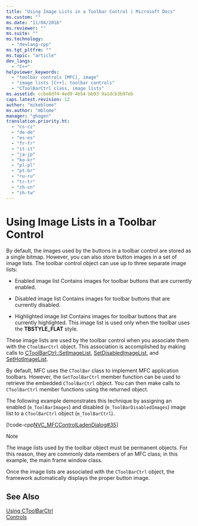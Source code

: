 ```yaml
---
title: "Using Image Lists in a Toolbar Control | Microsoft Docs"
ms.custom: ""
ms.date: "11/04/2016"
ms.reviewer: ""
ms.suite: ""
ms.technology: 
  - "devlang-cpp"
ms.tgt_pltfrm: ""
ms.topic: "article"
dev_langs: 
  - "C++"
helpviewer_keywords: 
  - "toolbar controls [MFC], image"
  - "image lists [C++], toolbar controls"
  - "CToolBarCtrl class, image lists"
ms.assetid: ccbe8df4-4ed9-4b54-bb93-9a1dcb3b97eb
caps.latest.revision: 12
author: "mikeblome"
ms.author: "mblome"
manager: "ghogen"
translation.priority.ht: 
  - "cs-cz"
  - "de-de"
  - "es-es"
  - "fr-fr"
  - "it-it"
  - "ja-jp"
  - "ko-kr"
  - "pl-pl"
  - "pt-br"
  - "ru-ru"
  - "tr-tr"
  - "zh-cn"
  - "zh-tw"
---
```

# Using Image Lists in a Toolbar Control
By default, the images used by the buttons in a toolbar control are stored as a single bitmap. However, you can also store button images in a set of image lists. The toolbar control object can use up to three separate image lists:  
  
-   Enabled image list   Contains images for toolbar buttons that are currently enabled.  
  
-   Disabled image list   Contains images for toolbar buttons that are currently disabled.  
  
-   Highlighted image list   Contains images for toolbar buttons that are currently highlighted. This image list is used only when the toolbar uses the **TBSTYLE_FLAT** style.  
  
 These image lists are used by the toolbar control when you associate them with the `CToolBarCtrl` object. This association is accomplished by making calls to [CToolBarCtrl::SetImageList](../mfc/reference/ctoolbarctrl-class.md#ctoolbarctrl__setimagelist), [SetDisabledImageList](../mfc/reference/ctoolbarctrl-class.md#ctoolbarctrl__setdisabledimagelist), and [SetHotImageList](../mfc/reference/ctoolbarctrl-class.md#ctoolbarctrl__sethotimagelist).  
  
 By default, MFC uses the `CToolBar` class to implement MFC application toolbars. However, the `GetToolBarCtrl` member function can be used to retrieve the embedded `CToolBarCtrl` object. You can then make calls to `CToolBarCtrl` member functions using the returned object.  
  
 The following example demonstrates this technique by assigning an enabled (`m_ToolBarImages`) and disabled (`m_ToolBarDisabledImages`) image list to a `CToolBarCtrl` object (`m_ToolBarCtrl`).  
  
 [!code-cpp[NVC_MFCControlLadenDialog#35](../mfc/codesnippet/cpp/using-image-lists-in-a-toolbar-control_1.cpp)]  
  
> [!NOTE]
>  The image lists used by the toolbar object must be permanent objects. For this reason, they are commonly data members of an MFC class; in this example, the main frame window class.  
  
 Once the image lists are associated with the `CToolBarCtrl` object, the framework automatically displays the proper button image.  
  
## See Also  
 [Using CToolBarCtrl](../mfc/using-ctoolbarctrl.md)   
 [Controls](../mfc/controls-mfc.md)

